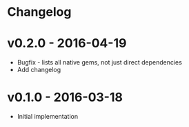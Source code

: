 # Changelog

# v0.2.0 - 2016-04-19

* Bugfix - lists all native gems, not just direct dependencies
* Add changelog

# v0.1.0 - 2016-03-18

* Initial implementation
